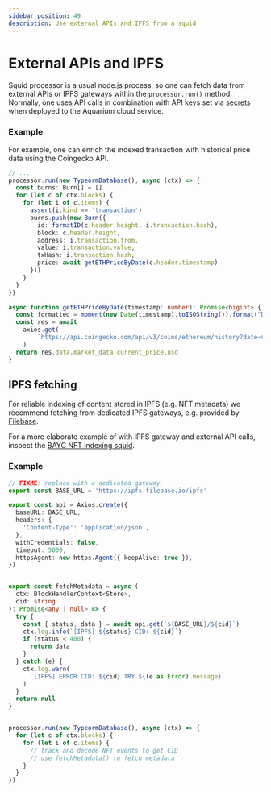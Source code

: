```yaml
---
sidebar_position: 49
description: Use external APIs and IPFS from a squid
---
```


# External APIs and IPFS

Squid processor is a usual node.js process, so one can fetch data from external APIs or IPFS gateways within the `processor.run()` method. Normally, one uses API calls in combination with API keys set via [secrets](/deploy-squid/env-variables) when deployed to the Aquarium cloud service.

### Example

For example, one can enrich the indexed transaction with historical price data using the Coingecko API.

```ts
// ...
processor.run(new TypeormDatabase(), async (ctx) => {
  const burns: Burn[] = []
  for (let c of ctx.blocks) {
    for (let i of c.items) {
      assert(i.kind == 'transaction')
      burns.push(new Burn({
        id: formatID(c.header.height, i.transaction.hash),
        block: c.header.height,
        address: i.transaction.from,
        value: i.transaction.value,
        txHash: i.transaction.hash,
        price: await getETHPriceByDate(c.header.timestamp)
      }))
    }
  }
})

async function getETHPriceByDate(timestamp: number): Promise<bigint> {
  const formatted = moment(new Date(timestamp).toISOString()).format("DD-MM-yyyy")
  const res = await 
    axios.get(
        `https://api.coingecko.com/api/v3/coins/ethereum/history?date=${formatted}&localization=false`
    )
  return res.data.market_data.current_price.usd
}
```

## IPFS fetching

For reliable indexing of content stored in IPFS (e.g. NFT metadata) we recommend fetching from dedicated IPFS gateways, e.g. provided by [Filebase](https://docs.filebase.com/ipfs/ipfs-gateways). 

For a more elaborate example of with IPFS gateway and external API calls, inspect the [BAYC NFT indexing squid](https://github.com/subsquid-labs/ipfs-example).

### Example

```typescript
// FIXME: replace with a dedicated gateway
export const BASE_URL = 'https://ipfs.filebase.io/ipfs'

export const api = Axios.create({
  baseURL: BASE_URL,
  headers: {
    'Content-Type': 'application/json',
  },
  withCredentials: false,
  timeout: 5000,
  httpsAgent: new https.Agent({ keepAlive: true }),
})


export const fetchMetadata = async (
  ctx: BlockHandlerContext<Store>,
  cid: string
): Promise<any | null> => {
  try {
    const { status, data } = await api.get(`${BASE_URL}/${cid}`)
    ctx.log.info(`[IPFS] ${status} CID: ${cid}`)
    if (status < 400) {
      return data
    }
  } catch (e) {
    ctx.log.warn(
      `[IPFS] ERROR CID: ${cid} TRY ${(e as Error).message}`
    )
  }
  return null
}


processor.run(new TypeormDatabase(), async (ctx) => {
  for (let c of ctx.blocks) {
    for (let i of c.items) {
      // track and decode NFT events to get CID
      // use fetchMetadata() to fetch metadata
    }
  }
})

```


